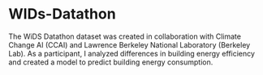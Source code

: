 # WIDs-Datathon

The WiDS Datathon dataset was created in collaboration with Climate Change AI (CCAI) and Lawrence Berkeley National Laboratory (Berkeley Lab). As a participant, I analyzed differences in building energy efficiency and created a model to predict building energy consumption.
